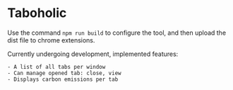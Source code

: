 # Taboholic

Use the command ``npm run build`` to configure the tool, and then upload the dist file to chrome extensions.

Currently undergoing development, implemented features: 

    - A list of all tabs per window
    - Can manage opened tab: close, view
    - Displays carbon emissions per tab
